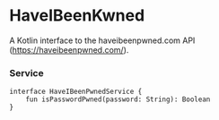 # HaveIBeenKwned

A Kotlin interface to the haveibeenpwned.com API (https://haveibeenpwned.com/).

### Service ###

```
interface HaveIBeenPwnedService {
    fun isPasswordPwned(password: String): Boolean
}
```
